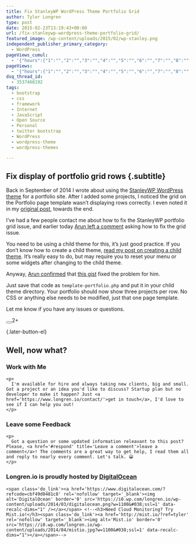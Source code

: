 ```yaml
---
title: Fix StanleyWP WordPress Theme Portfolio Grid
author: Tyler Longren
type: post
date: 2015-02-23T13:19:43+00:00
url: /fix-stanleywp-wordpress-theme-portfolio-grid/
featured_image: /wp-content/uploads/2015/02/wp-stanley.png
independent_publisher_primary_category:
  - WordPress
pageViews_cumul:
  - '{"hours":{"1":"","2":"","3":"","4":"","5":"","6":"","7":"","8":"","9":"","10":"","11":"","12":"","13":"","14":"","15":"","16":"","17":"","18":"","19":"","20":"","21":"","22":"","23":"","24":"","25":"","26":"","27":"","28":"","29":"","30":"","31":"","32":"","33":"","34":"","35":"","36":"","37":"","38":"","39":"","40":"","41":"","42":"","43":"","44":"","45":"","46":"","47":""},"days":{"2":"","3":"","4":"","5":"","6":"","7":"","8":"","9":"","10":"","11":"","12":"","13":"","14":""},"weeks":{"3":"","4":"","5":"","6":"","7":"","8":"","9":"","10":"","11":"","12":""},"months":{"4":"","5":"","6":"","7":"","8":"","9":"","10":"","11":"","12":"","13":"","14":"","15":"","16":"","17":"","18":"","19":"","20":"","21":"","22":"","23":"","24":""}}'
pageViews:
  - '{"hours":{"1":"","2":"","3":"","4":"","5":"","6":"","7":"","8":"","9":"","10":"","11":"","12":"","13":"","14":"","15":"","16":"","17":"","18":"","19":"","20":"","21":"","22":"","23":"","24":"","25":"","26":"","27":"","28":"","29":"","30":"","31":"","32":"","33":"","34":"","35":"","36":"","37":"","38":"","39":"","40":"","41":"","42":"","43":"","44":"","45":"","46":"","47":""},"days":{"2":"","3":"","4":"","5":"","6":"","7":"","8":"","9":"","10":"","11":"","12":"","13":"","14":""},"weeks":{"3":"","4":"","5":"","6":"","7":"","8":"","9":"","10":"","11":"","12":""},"months":{"4":"","5":"","6":"","7":"","8":"","9":"","10":"","11":"","12":"","13":"","14":"","15":"","16":"","17":"","18":"","19":"","20":"","21":"","22":"","23":"","24":""}}'
dsq_thread_id:
  - 3537468192
tags:
  - bootstrap
  - css
  - framework
  - Internet
  - JavaScript
  - Open Source
  - Personal
  - twitter bootstrap
  - WordPress
  - wordpress-theme
  - wordpress-themes

---
```

 

## Fix display of portfolio grid rows {.subtitle}

Back in September of 2014 I wrote about using the [StanleyWP WordPress theme][1] for a portfolio site. After I added some projects, I noticed the grid on the Portfolio page template wasn&#8217;t displaying rows correctly. I even noted it in my [original post][2], towards the end.

I&#8217;ve had a few people contact me about how to fix the StanleyWP portfolio grid issue, and earlier today [Arun left a comment][3] asking how to fix the grid issue.

You need to be using a child theme for this, it&#8217;s just good practice. If you don&#8217;t know how to create a child theme, [read my post on creating a child theme][4]. It&#8217;s really easy to do, but may require you to reset your menu or some widgets after changing to the child theme.

Anyway, [Arun confirmed][5] that [this gist][6] fixed the problem for him.  


Just save that code as `template-portfolio.php` and put it in your child theme directory. Your portfolio should now show three projects per row. No CSS or anything else needs to be modified, just that one page template.

Let me know if you have any issues or questions.

<div class="wpulike wpulike-default " >
  <div class="wp_ulike_general_class wp_ulike_is_not_liked">
    <button type="button"
					aria-label="Like Button"
					data-ulike-id="7902"
					data-ulike-nonce="c5dddebc78"
					data-ulike-type="likeThis"
					data-ulike-template="wpulike-default"
					data-ulike-display-likers="0"
					data-ulike-disable-pophover="0"
					class="wp_ulike_btn wp_ulike_put_image wp_likethis_7902"></button><span class="count-box">2+</span>
  </div>
</div>

[][7]{.later-button-el}

<div class='what-next'>
  <h2>
    Well, now what?
  </h2>
  
  <div class='hire'>
    <h3>
      Work with Me
    </h3>
    
    <p>
      I'm available for hire and always taking new clients, big and small. Got a project or an idea you'd like to discuss? Startup plan but no developer to make it happen? Just <a href='https://www.longren.io/contact/'>get in touch</a>, I'd love to see if I can help you out!
    </p>
  </div>
  
  <div class='hire'>
    <h3>
      Leave some Feedback
    </h3>
    
    <p>
      Got a question or some updated information releavant to this post? Please, <a href='#respond' title='Leave a comment'>leave a comment</a>! The comments are a great way to get help, I read them all and reply to nearly every comment. Let's talk. 😀
    </p>
  </div>
  
  <div class='now-what-bottom-ad'>
    <h3>
      Longren.io is proudly hosted by <a href='https://www.digitalocean.com/?refcode=cbf49d0481c8'>DigitalOcean</a>
    </h3>
    
    <span class='do_link'><a href='https://www.digitalocean.com/?refcode=cbf49d0481c8' rel='nofollow' target='_blank'><img alt='DigitalOcean' border='0' src='https://i0.wp.com/longren.io/wp-content/uploads/2014/03/digitalocean.png?w=1100&#038;ssl=1' data-recalc-dims="1" /></a></span> <!--<h3>Need Cloud Monitoring? Try Mist.io!</h3><span class='do_link'><a href='http://mist.io/?ref=tyler' rel='nofollow' target='_blank'><img alt='Mist.io' border='0' src='https://i0.wp.com/longren.io/wp-content/uploads/2014/04/mistio.jpg?w=1100&#038;ssl=1' data-recalc-dims="1"></a></span>-->
  </div>
</div>

 [1]: http://gentsthemes.com/themes/stanleywp-twitter-bootstrap-wordpress-theme/
 [2]: https://longren.io/my-portfolio/
 [3]: https://longren.io/my-portfolio/#comment-1868808360
 [4]: https://longren.io/building-a-wordpress-child-theme/
 [5]: https://longren.io/my-portfolio/#comment-1868819255
 [6]: https://gist.github.com/tlongren/d90becc304cbb812e53e#file-template-portfolio-php
 [7]: #